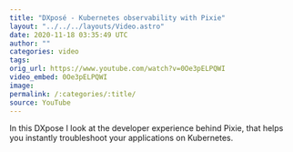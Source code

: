 ```yaml
---
title: "DXposé - Kubernetes observability with Pixie"
layout: "../../../layouts/Video.astro"
date: 2020-11-18 03:35:49 UTC
author: ""
categories: video
tags: 
orig_url: https://www.youtube.com/watch?v=0Oe3pELPQWI
video_embed: 0Oe3pELPQWI
image:
permalink: /:categories/:title/
source: YouTube
---
```

In this DXpose I look at the developer experience behind Pixie, that helps you instantly troubleshoot your applications on Kubernetes.